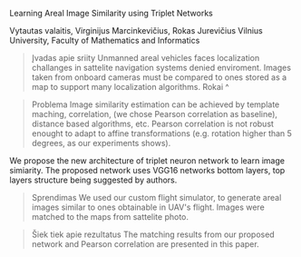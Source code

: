 Learning Areal Image Similarity using Triplet Networks

Vytautas valaitis, Virginijus Marcinkevičius, Rokas Jurevičius
Vilnius University, Faculty of Mathematics and Informatics

>Įvadas apie sriity
Unmanned areal vehicles faces localization challanges in sattelite navigation systems denied enviroment.
Images taken from onboard cameras must be compared to ones stored as a map to support many localization algorithms.
> Rokai ^

>Problema
Image similarity estimation can be achieved by template maching, correlation, (we chose Pearson correlation as baseline), distance based algorithms, etc.
Pearson correlation is not robust enought to adapt to affine transformations (e.g. rotation higher than 5 degrees, as our experiments shows).

We propose the new architecture of triplet neuron network to learn image simiarity.
The proposed network uses VGG16 networks bottom layers, top layers structure being suggested by authors.

>Sprendimas
We used our custom flight simulator, to generate areal images similar to ones obtainable in UAV's flight.
Images were matched to the maps from sattelite photo.

>Šiek tiek apie rezultatus
The matching results from our proposed network and Pearson correlation are presented in this paper.
